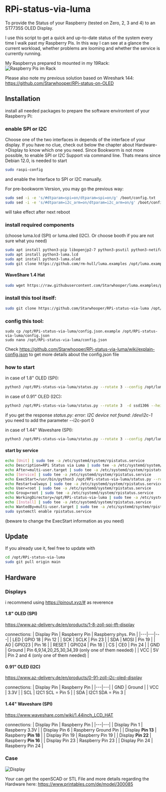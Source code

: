 # RPi-status-via-luma #

To provide the Status of your Raspberry (tested on Zero, 2, 3 and 4) to an ST7735S OLED Display.

I use this script to get a quick and up-to-date status of the system every time I walk past my Raspberry Pis.
In this way I can see at a glance the current workload, whether problems are looming and whether the service is currently running.

My Raspberrys prepared to mounted in my 19Rack:
![Raspberry Pis im Rack](https://media.printables.com/media/prints/300085/images/2715870_a53f284c-180c-4feb-9401-bd60474f65ca/thumbs/inside/1920x1440/jpg/img20221108094538.webp)

Please also note my previous solution based on Wireshark 144: https://github.com/Starwhooper/RPi-status-on-OLED

## Installation
install all needed packages to prepare the software environtent of your Raspberry Pi:

### enable SPI or I2C
Choose one of the two interfaces in depends of the interface of your display. If you have no clue, check out below the chapter about Hardware->Display to know which one you need.
Since Bookworm is not more possible, to enable SPI or I2C Support via command line. Thats means since Debian 12.0, is needed to start
```bash
sudo raspi-config
```
and enable the Interface to SPI or I2C manually.

For pre-bookworm Version, you may go the previous way:
```bash
sudo sed -i -e 's/#dtparam=spi=on/dtparam=spi=on/g' /boot/config.txt
sudo sed -i -e 's/#dtparam=i2c_arm=on/dtparam=i2c_arm=on/g' /boot/config.txt
```
will take effect after next reboot

### install required components
(choose luma.lcd (SPI) or luma.oled (I2C). Or choose booth if you are not sure what you need)
```bash
sudo apt install python3-pip libopenjp2-7 python3-psutil python3-netifaces git -y
sudo apt install python3-luma.lcd
sudo apt install python3-luma.oled
sudo git clone https://github.com/rm-hull/luma.examples /opt/luma.examples
```
#### WaveShare 1.4 Hat
```bash
sudo wget https://raw.githubusercontent.com/Starwhooper/luma.examples/patch-1/conf/st7735_128x128_WShat.conf -O /opt/luma.examples/conf/st7735_128x128_WShat.conf
```

### install this tool itself:
```bash
sudo git clone https://github.com/Starwhooper/RPi-status-via-luma /opt/RPi-status-via-luma
```

### config this tool:
```
sudo cp /opt/RPi-status-via-luma/config.json.example /opt/RPi-status-via-luma/config.json
sudo nano /opt/RPi-status-via-luma/config.json
```
Check https://github.com/Starwhooper/RPi-status-via-luma/wiki/explain-config.json to get more details about the config.json file

### how to start ###

in case of 1.8" OLED (SPI):
```bash
python3 /opt/RPi-status-via-luma/status.py --rotate 3 --config /opt/luma.examples/conf/st7735.conf
```
in case of 0.91" OLED (I2C):
```bash
python3 /opt/RPi-status-via-luma/status.py --rotate 3  -d ssd1306 --height 32
```
if you get the response _status.py: error: I2C device not found: /dev/i2c-1_ you need to add the parameter --i2c-port 0

in case of 1.44" Waveshare (SPI):
```bash
python3 /opt/RPi-status-via-luma/status.py --rotate 3 --config /opt/luma.examples/conf/st7735_128x128_WShat.conf
```

#### start by service ####
```bash
echo [Unit] | sudo tee -a /etc/systemd/system/rpistatus.service
echo Description=RPi Status via Luma | sudo tee -a /etc/systemd/system/rpistatus.service
echo After=multi-user.target | sudo tee -a /etc/systemd/system/rpistatus.service
echo [Service] | sudo tee -a /etc/systemd/system/rpistatus.service
echo ExecStart=/usr/bin/python3 /opt/RPi-status-via-luma/status.py --rotate 3 --config /opt/luma.examples/conf/st7735.conf | sudo tee -a /etc/systemd/system/rpistatus.service
echo Restart=always | sudo tee -a /etc/systemd/system/rpistatus.service
echo User=root | sudo tee -a /etc/systemd/system/rpistatus.service
echo Group=root | sudo tee -a /etc/systemd/system/rpistatus.service
echo WorkingDirectory=/opt/RPi-status-via-luma | sudo tee -a /etc/systemd/system/rpistatus.service
echo [Install] | sudo tee -a /etc/systemd/system/rpistatus.service
echo WantedBy=multi-user.target | sudo tee -a /etc/systemd/system/rpistatus.service
sudo systemctl enable rpistatus.service
```
(beware to change the ExecStart information as you need)

## Update
If you already use it, feel free to update with
```bash
cd /opt/RPi-status-via-luma
sudo git pull origin main
```

## Hardware
### Displays
i recommend using https://pinout.xyz/# as reverence

#### 1.8" OLED (SPI)
https://www.az-delivery.de/en/products/1-8-zoll-spi-tft-display

connections:
| Display Pin | Raspberry Pin | Raspberry phys. Pin |
|---|---|---|
| LED | GPIO 18 | Pin 12 |
| SCK | SCLK | Pin 23 |
| SDA | MOSI | Pin 19 |
| A0 | GPIO23 | Pin 16 |
| RESET | GPIO24 | Pin 18 |
| CS | CE0 | Pin 24 |
| GND | Ground | Pin 6,9,14,20,25,30,34,39 (only one of them needed) |
| VCC | 5V | Pin 2 and 4 (only one of them needed) |


#### 0.91" OLED (I2C)
https://www.az-delivery.de/en/products/0-91-zoll-i2c-oled-display

connections:
| Display Pin | Raspberry Pin |
|---|---|
| GND | Ground |
| VCC | 3.3V |
| SCL | I2C1 SCL = Pin 5 |
| SDA | I2C1 SDA = Pin 3 |


#### 1.44" Waveshare (SPI)
https://www.waveshare.com/wiki/1.44inch_LCD_HAT

connections:
| Display Pin | Raspberry Pin |
|---|---|
| Display Pin 1 | Raspberry 3.3V |
| Display Pin 6 | Raspberry Ground Pin |
| Display **Pin 13** | Raspberry **Pin 18** |
| Display Pin 19 | Raspberry Pin 19 |
| Display **Pin 22** | Raspberry **Pin 16** |
| Display Pin 23 | Raspberry Pin 23 |
| Display Pin 24 | Raspberry Pin 24 |


### Case ###
![Display](https://cdn.thingiverse.com/assets/b8/cf/98/25/7c/featured_preview_RPiRack_with_lcd_and_fan.png)

Your can get the openSCAD or STL File and more details regarding the Hardware here: https://www.printables.com/de/model/300085 
